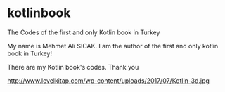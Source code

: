 # kotlinbook
The Codes of the first and only Kotlin book in Turkey

My name is Mehmet Ali SICAK. I am the author of the first and only kotlin book in Turkey!

There are my Kotlin book's codes. Thank you

http://www.levelkitap.com/wp-content/uploads/2017/07/Kotlin-3d.jpg

